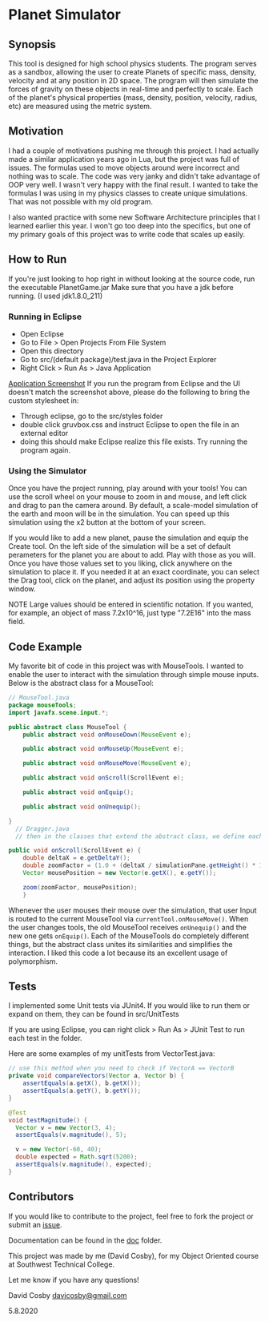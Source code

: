 # Planet Simulator

## Synopsis
This tool is designed for high school physics students. The program serves as a sandbox, allowing the user to create Planets of specific mass, density, velocity and at any position in 2D space. The program will then simulate the forces of gravity on these objects in real-time and perfectly to scale. Each of the planet's physical properties (mass, density, position, velocity, radius, etc) are measured using the metric system.

## Motivation
I had a couple of motivations pushing me through this project. I had actually made a similar application years ago in Lua, but the project was full of issues. The formulas used to move objects around were incorrect and nothing was to scale. The code was very janky and didn't take advantage of OOP very well. I wasn't very happy with the final result. I wanted to take the formulas I was using in my physics classes to create unique simulations. That was not possible with my old program.

I also wanted practice with some new Software Architecture principles that I learned earlier this year. I won't go too deep into the specifics, but one of my primary goals of this project was to write code that scales up easily.

## How to Run
If you're just looking to hop right in without looking at the source code, run the executable PlanetGame.jar
Make sure that you have a jdk before running. (I used jdk1.8.0_211)

### Running in Eclipse
* Open Eclipse
* Go to File > Open Projects From File System
* Open this directory
* Go to src/(default package)/test.java in the Project Explorer
* Right Click > Run As > Java Application

[Application Screenshot](screenshot.PNG)
If you run the program from Eclipse and the UI doesn't match the screenshot above, please do the following to bring the custom stylesheet in:
 * Through eclipse, go to the src/styles folder
 * double click gruvbox.css and instruct Eclipse to open the file in an external editor
 * doing this should make Eclipse realize this file exists. Try running the program again.

### Using the Simulator
 Once you have the project running, play around with your tools!
 You can use the scroll wheel on your mouse to zoom in and mouse, and left click and drag to pan the camera around. By default, a scale-model simulation of the earth and moon will be in the simulation. You can speed up this simulation using the x2 button at the bottom of your screen.

 If you would like to add a new planet, pause the simulation and equip the Create tool. On the left side of the simulation will be a set of default perameters for the planet you are about to add. Play with those as you will. Once you have those values set to you liking, click anywhere on the simulation to place it. If you needed it at an exact coordinate, you can select the Drag tool, click on the planet, and adjust its position using the property window.

 NOTE
 Large values should be entered in scientific notation. If you wanted, for example, an object of mass 7.2x10^16, just type "7.2E16" into the mass field.



## Code Example
My favorite bit of code in this project was with MouseTools. I wanted to enable the user to interact with the simulation through simple mouse inputs. Below is the abstract class for a MouseTool:

``` Java
// MouseTool.java
package mouseTools;
import javafx.scene.input.*;

public abstract class MouseTool {
	public abstract void onMouseDown(MouseEvent e);

	public abstract void onMouseUp(MouseEvent e);

	public abstract void onMouseMove(MouseEvent e);

	public abstract void onScroll(ScrollEvent e);

	public abstract void onEquip();

	public abstract void onUnequip();

}
  // Dragger.java
  // then in the classes that extend the abstract class, we define each methods behavior. For example :

public void onScroll(ScrollEvent e) {
	double deltaX = e.getDeltaY();
	double zoomFactor = (1.0 + (deltaX / simulationPane.getHeight() * 1));
	Vector mousePosition = new Vector(e.getX(), e.getY());

	zoom(zoomFactor, mousePosition);
	}
```
Whenever the user mouses their mouse over the simulation, that user Input is routed to the current MouseTool via `currentTool.onMouseMove()`. When the user changes tools, the old MouseTool receives `onUnequip()` and the new one gets `onEquip()`. Each of the MouseTools do completely different things, but the abstract class unites its similarities and simplifies the interaction. I liked this code a lot because its an excellent usage of polymorphism.

## Tests
I implemented some Unit tests via JUnit4. If you would like to run them or expand on them, they can be found in src/UnitTests

If you are using Eclipse, you can right click > Run As > JUnit Test
to run each test in the folder.

Here are some examples of my unitTests from VectorTest.java:

``` Java
// use this method when you need to check if VectorA == VectorB
private void compareVectors(Vector a, Vector b) {
	assertEquals(a.getX(), b.getX());
	assertEquals(a.getY(), b.getY());
}

@Test
void testMagnitude() {
  Vector v = new Vector(3, 4);
  assertEquals(v.magnitude(), 5);

  v = new Vector(-60, 40);
  double expected = Math.sqrt(5200);
  assertEquals(v.magnitude(), expected);
}


```

## Contributors
If you would like to contribute to the project, feel free to fork the project or submit an [issue](https://github.com/DavidJCosby/PlanetSimulator/issues).

Documentation can be found in the [doc](https://github.com/DavidJCosby/PlanetSimulator/tree/master/doc) folder.

This project was made by me (David Cosby), for my Object Oriented course at Southwest Technical College.

Let me know if you have any questions!

David Cosby
davjcosby@gmail.com

5.8.2020
